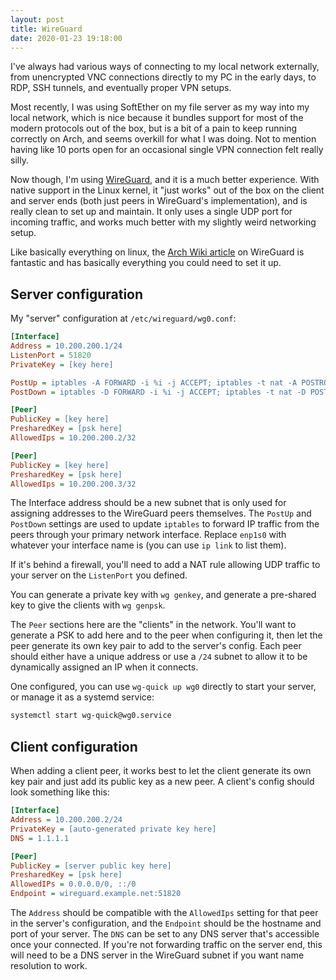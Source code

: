 ```yaml
---
layout: post
title: WireGuard
date: 2020-01-23 19:18:00
---
```


I've always had various ways of connecting to my local network externally, from unencrypted VNC connections directly to my PC in the early days, to RDP, SSH tunnels, and eventually proper VPN setups.

Most recently, I was using SoftEther on my file server as my way into my local network, which is nice because it bundles support for most of the modern protocols out of the box, but is a bit of a pain to keep running correctly on Arch, and seems overkill for what I was doing. Not to mention having like 10 ports open for an occasional single VPN connection felt really silly.

Now though, I'm using [WireGuard](https://www.wireguard.com), and it is a much better experience. With native support in the Linux kernel, it "just works" out of the box on the client and server ends (both just peers in WireGuard's implementation), and is really clean to set up and maintain. It only uses a single UDP port for incoming traffic, and works much better with my slightly weird networking setup.

Like basically everything on linux, the [Arch Wiki article](https://wiki.archlinux.org/index.php/WireGuard) on WireGuard is fantastic and has basically everything you could need to set it up.

## Server configuration

My "server" configuration at `/etc/wireguard/wg0.conf`:

```ini
[Interface]
Address = 10.200.200.1/24
ListenPort = 51820
PrivateKey = [key here]

PostUp = iptables -A FORWARD -i %i -j ACCEPT; iptables -t nat -A POSTROUTING -o enp1s0 -j MASQUERADE
PostDown = iptables -D FORWARD -i %i -j ACCEPT; iptables -t nat -D POSTROUTING -o enp1s0 -j MASQUERADE

[Peer]
PublicKey = [key here]
PresharedKey = [psk here]
AllowedIps = 10.200.200.2/32

[Peer]
PublicKey = [key here]
PresharedKey = [psk here]
AllowedIps = 10.200.200.3/32
```

The Interface address should be a new subnet that is only used for assigning addresses to the WireGuard peers themselves. The `PostUp` and `PostDown` settings are used to update `iptables` to forward IP traffic from the peers through your primary network interface. Replace `enp1s0` with whatever your interface name is (you can use `ip link` to list them).

If it's behind a firewall, you'll need to add a NAT rule allowing UDP traffic to your server on the `ListenPort` you defined.

You can generate a private key with `wg genkey`, and generate a pre-shared key to give the clients with `wg genpsk`.

The `Peer` sections here are the "clients" in the network. You'll want to generate a PSK to add here and to the peer when configuring it, then let the peer generate its own key pair to add to the server's config. Each peer should either have a unique address or use a `/24` subnet to allow it to be dynamically assigned an IP when it connects.

One configured, you can use `wg-quick up wg0` directly to start your server, or manage it as a systemd service:

```bash
systemctl start wg-quick@wg0.service
```

## Client configuration

When adding a client peer, it works best to let the client generate its own key pair and just add its public key as a new peer. A client's config should look something like this:

```ini
[Interface]
Address = 10.200.200.2/24
PrivateKey = [auto-generated private key here]
DNS = 1.1.1.1

[Peer]
PublicKey = [server public key here]
PresharedKey = [psk here]
AllowedIPs = 0.0.0.0/0, ::/0
Endpoint = wireguard.example.net:51820
```

The `Address` should be compatible with the `AllowedIps` setting for that peer in the server's configuration, and the `Endpoint` should be the hostname and port of your server. The `DNS` can be set to any DNS server that's accessible once your connected. If you're not forwarding traffic on the server end, this will need to be a DNS server in the WireGuard subnet if you want name resolution to work.
